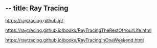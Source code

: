 --
title: Ray Tracing
---

https://raytracing.github.io/

https://raytracing.github.io/books/RayTracingTheRestOfYourLife.html

https://raytracing.github.io/books/RayTracingInOneWeekend.html


